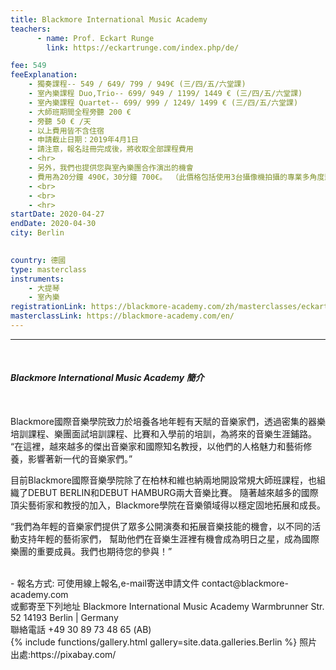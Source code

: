 ```yaml
---
title: Blackmore International Music Academy
teachers:
      - name: Prof. Eckart Runge
        link: https://eckartrunge.com/index.php/de/

fee: 549
feeExplanation: 
    - 獨奏課程-- 549 / 649/ 799 / 949€ (三/四/五/六堂課)
    - 室內樂課程 Duo,Trio-- 699/ 949 / 1199/ 1449 € (三/四/五/六堂課)
    - 室內樂課程 Quartet-- 699/ 999 / 1249/ 1499 € (三/四/五/六堂課)
    - 大師班期間全程旁聽 200 € 
    - 旁聽 50 € /天   
    - 以上費用皆不含住宿
    - 申請截止日期：2019年4月1日
    - 請注意，報名註冊完成後，將收取全部課程費用
    - <hr>
    - 另外，我們也提供您與室內樂團合作演出的機會
    - 費用為20分鐘 490€，30分鐘 700€。 （此價格包括使用3台攝像機拍攝的專業多角度影像)
    - <br>
    - <br>
    - <hr>
startDate: 2020-04-27
endDate: 2020-04-30
city: Berlin 
      

country: 德國
type: masterclass
instruments:
    - 大提琴
    - 室內樂
registrationLink: https://blackmore-academy.com/zh/masterclasses/eckart-runge
masterclassLink: https://blackmore-academy.com/en/
---
```

<hr/>
<br>




###### __Blackmore International Music Academy 簡介__<br>  
<br>
Blackmore國際音樂學院致力於培養各地年輕有天賦的音樂家們，透過密集的器樂培訓課程、樂團面試培訓課程、比賽和入學前的培訓，為將來的音樂生涯鋪路。
“在這裡，越來越多的傑出音樂家和國際知名教授，以他們的人格魅力和藝術修養，影響著新一代的音樂家們。”<br>

目前Blackmore國際音樂學院除了在柏林和維也納兩地開設常規大師班課程，也組織了DEBUT BERLIN和DEBUT HAMBURG兩大音樂比賽。
隨著越來越多的國際頂尖藝術家和教授的加入，Blackmore學院在音樂領域得以穩定固地拓展和成長。

“我們為年輕的音樂家們提供了眾多公開演奏和拓展音樂技能的機會，以不同的活動支持年輕的藝術家們，
幫助他們在音樂生涯裡有機會成為明日之星，成為國際樂團的重要成員。我們也期待您的參與！”

<br>
- 報名方式: 
可使用線上報名,e-mail寄送申請文件 contact@blackmore-academy.com <br>
或郵寄至下列地址
Blackmore International Music Academy
Warmbrunner Str. 52
14193 Berlin | Germany <br>
聯絡電話 +49 30 89 73 48 65 (AB)

<br>
{% include functions/gallery.html gallery=site.data.galleries.Berlin %}
照片出處:https://pixabay.com/